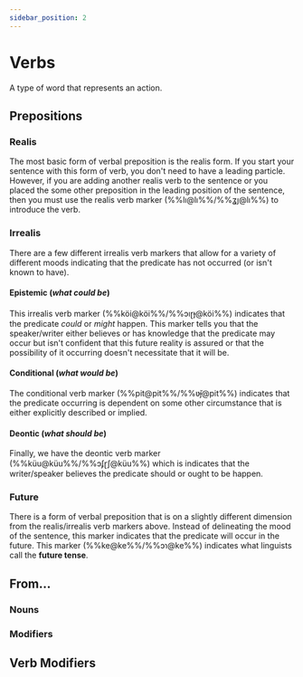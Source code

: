 ```yaml
---
sidebar_position: 2
---
```


# Verbs

A type of word that represents an action.

## Prepositions

### Realis

The most basic form of verbal preposition is the realis form. If you start your
sentence with this form of verb, you don't need to have a leading particle. 
However, if you are adding another realis verb to the sentence or you placed the
some other preposition in the leading position of the sentence, then you must
use the realis verb marker (%%lı@lı%%/%%ʓȷ@lı%%) to introduce the verb.

### Irrealis

There are a few different irrealis verb markers that allow for a variety of
different moods indicating that the predicate has not occurred (or isn't known
to have). 

#### Epistemic (*what could be*)

This irrealis verb marker (%%köi@köi%%/%%ɔıɽɟ@köi%%) indicates that the
predicate *could* or *might* happen. This marker tells you that the
speaker/writer either believes or has knowledge that the predicate may occur but
isn't confident that this future reality is assured or that the possibility of
it occurring doesn't necessitate that it will be.

#### Conditional (*what would be*)

The conditional verb marker (%%pit@pit%%/%%ʋ̆ɟ@pit%%) indicates that the
predicate occurring is dependent on some other circumstance that is either
explicitly described or implied.

#### Deontic (*what should be*)

Finally, we have the deontic verb marker (%%küu@küu%%/%%ɔʄɽʃ@küu%%) which is
indicates that the writer/speaker believes the predicate should or ought to be
happen.

### Future

There is a form of verbal preposition that is on a slightly different dimension
from the realis/irrealis verb markers above. Instead of delineating the mood of
the sentence, this marker indicates that the predicate will occur in the future.
This marker (%%ke@ke%%/%%ɔɿ@ke%%) indicates what linguists call the **future
tense**.

## From...

### Nouns

### Modifiers

## Verb Modifiers